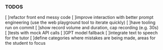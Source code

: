 ### TODOS
[ ]refactor front end messy code
[ ]improve interaction with better prompt engineering (use the web playground tool to iterate quickly)
[ ]have tooling run on commit
[ ]show record volume and duration, cap recording (e.g. 30s)
[ ]tests with mock API calls
[ ]GPT model fallback
[ ]integrate text to speech for the tutor
[ ]define categories where mistakes are being made, areas for the student to focus
